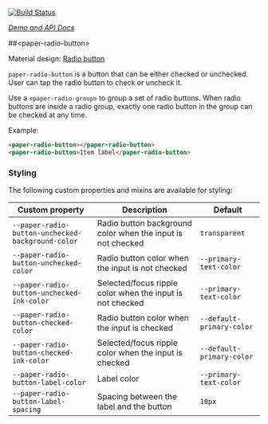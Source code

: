 
<!---

This README is automatically generated from the comments in these files:
paper-radio-button.html

Edit those files, and our readme bot will duplicate them over here!
Edit this file, and the bot will squash your changes :)

The bot does some handling of markdown. Please file a bug if it does the wrong
thing! https://github.com/PolymerLabs/tedium/issues

-->

[![Build Status](https://travis-ci.org/PolymerElements/paper-radio-button.svg?branch=master)](https://travis-ci.org/PolymerElements/paper-radio-button)

_[Demo and API Docs](https://elements.polymer-project.org/elements/paper-radio-button)_


##&lt;paper-radio-button&gt;

Material design: [Radio button](https://www.google.com/design/spec/components/selection-controls.html#selection-controls-radio-button)

`paper-radio-button` is a button that can be either checked or unchecked.
User can tap the radio button to check or uncheck it.

Use a `<paper-radio-group>` to group a set of radio buttons.  When radio buttons
are inside a radio group, exactly one radio button in the group can be checked
at any time.

Example:

```html
<paper-radio-button></paper-radio-button>
<paper-radio-button>Item label</paper-radio-button>
```

### Styling

The following custom properties and mixins are available for styling:

| Custom property | Description | Default |
| --- | --- | --- |
| `--paper-radio-button-unchecked-background-color` | Radio button background color when the input is not checked | `transparent` |
| `--paper-radio-button-unchecked-color` | Radio button color when the input is not checked | `--primary-text-color` |
| `--paper-radio-button-unchecked-ink-color` | Selected/focus ripple color when the input is not checked | `--primary-text-color` |
| `--paper-radio-button-checked-color` | Radio button color when the input is checked | `--default-primary-color` |
| `--paper-radio-button-checked-ink-color` | Selected/focus ripple color when the input is checked | `--default-primary-color` |
| `--paper-radio-button-label-color` | Label color | `--primary-text-color` |
| `--paper-radio-button-label-spacing` | Spacing between the label and the button | `10px` |



